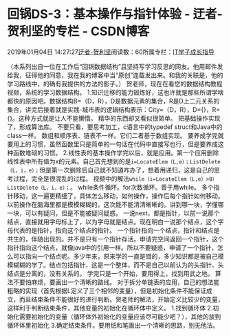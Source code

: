 
# 回锅DS-3：基本操作与指针体验 - 迂者-贺利坚的专栏 - CSDN博客

2019年01月04日 14:27:27[迂者-贺利坚](https://me.csdn.net/sxhelijian)阅读数：60所属专栏：[IT学子成长指导](https://blog.csdn.net/column/details/itstudy.html)



（本系列出自一位在工作后“回锅数据结构”且坚持写学习反思的网友。他用邮件发给我，征得他的同意，我在我的博客中当“原创”连载发出来。和我的关联是，他的学习路线中，的确有我提供的方法的影子。）
贺老师，现在在看您的数据结构教程视频，系统的学习数据结构。
1.知识迁移的能力锻炼好，这也许就是那些所谓学啥都快的原因吧。数据结构B=（D，R），D是数据元素的集合，R是D上二元关系的集合，讲完后接着就是实践-城市表的逻辑结构表示：City=（D，R），D={}，R={}。这种方式就是让人不能懒惰。
精华的东西却又看似很简单。
把基础操作实现了，形成算法库。
不要只看，要思考加工，c语言中的typedef struct和Java中的class一样。
数组和顺序表、链表不一样。它们二者基于数组实现。
要养成学完就要用上的习惯，虽然函数里只是简单的一句话在代码中直接写也行，但是要养成这种函数堆砌的习惯。
2.线性表的基本操作学完以后，就是应用。第一个应用删除线性表中所有值为x的元素。自己首先想到的是`i=LocateElem（L,e）；ListDelete（L，i，e）；`但是第一次删除后自己就不知道咋办了，想着用递归，这是自己的思考过程，完全是很混乱的过程。
视频中的解法`while（i=LocateElem（L,e）>0）ListDelete（L，i，e）；`。
while条件循环。for次数循环。善于用while。
多个指针移动，这一遍更精细了，具体怎么移动，如何操作，操作后每个指针如何移动。
以前操作在脑海里都是模模糊糊的，这次能不能清清晰晰的。讲到哪一块，学懂哪一块，可以有疑问，但是不能被疑问疑惑。
一说next，都是指针，以前一说那个结点，直接就用字母标上了，以为字母就是结点。现在明白一说那个结点，这个字母代表的是指针，指向这个结点的指针。
一个指针指向一个结点，指针和结点是共生的，伴随出现的。并不是只有一个指针存活。申请完空间返回一个指针，这个指针指向这个结点，就像java中的引用一样。所以不要疑惑，申请了一个指针，怎么可以指向一个结点呢。多少年来，原来学的一直是错的，多少知识都是被自己模模糊糊的学了。结点包括指针，这是一个整体，而不是自己以前认为的头指针、头结点是分离的，没有关系的。
学完只是一个开始，要用得上，找到用武之地。
算法不要怕麻烦，要画出一个清晰的路线。
对于拆分单链表的应用，自己的想法能粗略的实现（首先根据L定义了三个相邻的变量），但是初始化条件不能保证成立，而且结束条件不能很好的进行判断。贺老师的解法，开始定义比较少的变量，这样利于判断结束条件，其他变量的初始化在循环体中定义。
1.找到循环体
2.初始化需要初始化的变量（循环体外初始化的变量应该尽可能少吧？），其他的放到循环体里初始化
3.确定结束条件。要用纸和笔画出一个清晰的思路，别无他法。

